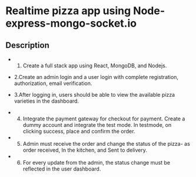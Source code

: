 # Realtime pizza app using Node-express-mongo-socket.io

## Description 

- 1. Create a full stack app using React, MongoDB, and Nodejs.

- 2.Create an admin login and a user login with complete registration, authorization, email verification.

- 3.After logging in, users should be able to view the available pizza varieties in the dashboard.

- 4. Integrate the payment gateway for checkout for payment. Create a dummy account and integrate the test mode. In testmode, on clicking success, place and confirm the order.

- 5. Admin must receive the order and change the status of the pizza- as order received, In the kitchen, and Sent to delivery.

- 6. For every update from the admin, the status change must be reflected in the user dashboard.
